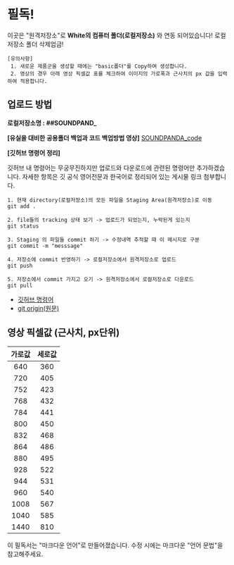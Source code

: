 # 필독!
이곳은 "원격저장소"로 **White의 컴퓨터 폴더(로컬저장소)** 와 연동 되어있습니다! 로컬저장소 폴더 삭제엄금!   

```
[유의사항]
 1. 새로운 제품군을 생성할 때에는 "basic폴더"를 Copy하여 생성합니다.
 2. 영상의 경우 아래 영상 픽셀값 표를 체크하여 이미지의 가로폭과 근사치의 px 값을 입력하여 적용합니다.
```

## 업로드 방법

**로컬저장소명 : ##SOUNDPAND_**

**[유실을 대비한 공용폴더 백업과 코드 백업방법 영상]**
[SOUNDPANDA_code](https://drive.google.com/drive/folders/1YXS5nTr0FRrZiL20rfLOcKGP6cGa8Dwo?usp=sharing, "SOUNDPANDA_code")


**[깃허브 명령어 정리]**   

깃허브 내 명령어는 무궁무진하지만 업로드와 다운로드에 관련된 명령어만 추가하겠습니다.
자세한 항목은 깃 공식 영어전문과 한국어로 정리되어 있는 게시물 링크 첨부합니다.

```
1. 현재 directory(로컬저장소)의 모든 파일을 Staging Area(원격저장소)로 이동
git add .

2. file들의 tracking 상태 보기 -> 업로드가 되었는지, 누락된게 있는지
git status

3. Staging 의 파일들 commit 하기 -> 수정내역 추적할 때 이 메시지로 구분
git commit -m "messsage"

4. 저장소에 commit 반영하기 -> 로컬저장소에서 원격저장소로 업로드
git push

5. 저장소에서 commit 가지고 오기 -> 원격저장소에서 로컬저장소로 다운로드
git pull

```

- [깃허브 명령어](https://wecandev.tistory.com/152, "깃허브 명령어")
- [git origin(원문)](https://git-scm.com, "git origin")

## 영상 픽셀값 (근사치, px단위)

|가로값|세로값|
|:--:|:--:|
|640|360|
|720|405|
|752|423|
|768|432|
|784|441|
|800|450|
|832|468|
|864|486|
|880|495|
|928|522|
|944|531|
|960|540|
|1008|567|
|1040|585|
|1440|810|



이 필독서는 "마크다운 언어"로 만들어졌습니다.
수정 시에는 마크다운 "언어 문법"을 참고해주세요.
